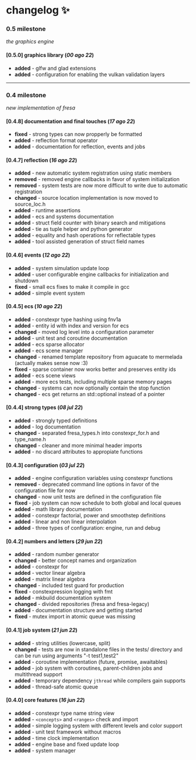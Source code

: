 # changelog :sparkles:

### 0.5 milestone

_the graphics engine_

#### [0.5.0] graphics library (_00 ago 22_)

- **added** - glfw and glad extensions
- **added** - configuration for enabling the vulkan validation layers

---

### 0.4 milestone

_new implementation of fresa_

#### [0.4.8] documentation and final touches (_17 ago 22_)

- **fixed** - strong types can now propperly be formatted
- **added** - reflection format operator
- **added** - documentation for reflection, events and jobs

#### [0.4.7] reflection (_16 ago 22_)

- **added** - new automatic system registration using static members
- **removed** - removed engine callbacks in favor of system initialization
- **removed** - system tests are now more difficult to write due to automatic registration
- **changed** - source location implementation is now moved to source_loc.h
- **added** - runtime assertions
- **added** - ecs and systems documentation
- **added** - struct field counter with binary search and mitigations
- **added** - tie as tuple helper and python generator
- **added** - equality and hash operations for reflectable types
- **added** - tool assisted generation of struct field names

#### [0.4.6] events (_12 ago 22_)

- **added** - system simulation update loop
- **added** - user configurable engine callbacks for initialization and shutdown
- **fixed** - small ecs fixes to make it compile in gcc
- **added** - simple event system

#### [0.4.5] ecs (_10 ago 22_)

- **added** - constexpr type hashing using fnv1a
- **added** - entity id with index and version for ecs
- **changed** - moved log level into a configuration parameter
- **added** - unit test and coroutine documentation
- **added** - ecs sparse allocator
- **added** - ecs scene manager
- **changed** - renamed template repository from aguacate to mermelada (actually makes sense now :3)
- **fixed** - sparse container now works better and preserves entity ids
- **added** - ecs scene views
- **added** - more ecs tests, including multiple sparse memory pages
- **changed** - systems can now optionally contain the stop function
- **changed** - ecs get returns an std::optional instead of a pointer

#### [0.4.4] strong types (_08 jul 22_)

- **added** - strongly typed definitions
- **added** - log documentation
- **changed** - separated fresa_types.h into constexpr_for.h and type_name.h
- **changed** - cleaner and more minimal header imports
- **added** - no discard attributes to appropiate functions

#### [0.4.3] configuration (_03 jul 22_)

- **added** - engine configuration variables using constexpr functions
- **removed** - deprecated command line options in favor of the configuration file for now
- **changed** - now unit tests are defined in the configuration file
- **fixed** - job system can now schedule to both global and local queues
- **added** - math library documentation
- **added** - constexpr factorial, power and smoothstep definitions
- **added** - linear and non linear interpolation
- **added** - three types of configuration: engine, run and debug

#### [0.4.2] numbers and letters (_29 jun 22_)

- **added** - random number generator
- **changed** - better concept names and organization
- **added** - constexpr for
- **added** - vector linear algebra
- **added** - matrix linear algebra
- **changed** - included test guard for production
- **fixed** - constexpression logging with fmt
- **added** - mkbuild documentation system
- **changed** - divided repositories (fresa and fresa-legacy)
- **added** - documentation structure and getting started
- **fixed** - mutex import in atomic queue was missing

#### [0.4.1] job system (_21 jun 22_)

- **added** - string utilities (lowercase, split)
- **changed** - tests are now in standalone files in the tests/ directory and can be run using arguments "-t test1,test2"
- **added** - coroutine implementation (future, promise, awaitables)
- **added** - job system with coroutines, parent-children jobs and multithread support
- **added** - temporary dependency `jthread` while compilers gain supports
- **added** - thread-safe atomic queue

#### [0.4.0] core features (_16 jun 22_)

- **added** - constexpr type name string view
- **added** - `<concepts>` and `<ranges>` check and import
- **added** - simple logging system with different levels and color support
- **added** - unit test framework without macros
- **added** - time clock implementation
- **added** - engine base and fixed update loop
- **added** - system manager